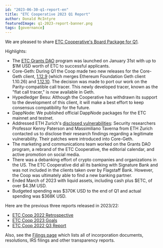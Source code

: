 ```yaml
---
id: "2023-06-30-q1-report-en"
title: "ETC Cooperative 2023 Q1 Report"
author: Donald McIntyre
featuredImage: q1-2023-report-banner.png
tags: [governance]
---
```


We are pleased to share [ETC Cooperative's Board Package for Q1](https://etccooperative.org/etc-cooperative-q1-2023-en.pdf).

Highlights:

 - The [ETC Grants DAO](https://etcgrantsdao.io/) program was launched on January 31st with up to $1M USD worth of ETC to successful applicants. 
 - Core-Geth: During Q1 the Coop made two new releases for the Core-Geth client, [1.12.9](https://github.com/etclabscore/core-geth/releases/tag/v1.12.9) (which merges Ethereum Foundation Geth client 1.10.26) and [1.12.10](https://github.com/etclabscore/core-geth/releases/tag/v1.12.10). The decision was made to port our work on the Parity-compatible call tracer. This newly developed tracer, known as the "flat call tracer," is now available in Geth.
 - Hypedledger Besu: Although the Cooperative has withdrawn its support to the development of this client, it will make a best effort to keep consensus compatibility for the future.
 - DappNode: We published official DappNode packages for the ETC mainnet and testnet.
 - Addressed ETH Zurich's [disclosed vulnerabilities](https://etccooperative.org/posts/2023-05-15-addressing-practical-attacks-on-core-geth-synchronising-nodes-by-taverna-and-paterson-en): Security researchers Professor Kenny Paterson and Massimiliano Taverna from ETH Zurich contacted us to disclose their research findings regarding a legitimate vulnerability. Their patches were introduced into Core-Geth.
 - The marketing and communications team worked on the Grants DAO program, a rebrand of the ETC Cooperative, the editorial calendar, and active promotion on social media.
 - There was a debanking effort of crypto companies and organizations in the US. The ETC Cooperative did all its banking with Signature Bank and was not included in the clients taken over by Flagstaff Bank. However, the Coop was ultimately able to find a new banking partner. 
 - Ended March of 2023 with liquid assets, including cash plus $ETC, of over $4.3M USD.
 - Budgeted spending was $370K USD to the end of Q1 and actual spending was $368K USD.

Here are the previous three reports released in 2023/22:

 - [ETC Coop 2022 Retrospective](./2023-05-18-the-etc-cooperative-2022-retrospective-report-en)
 - [ETC Coop 2023 Goals](./2023-05-19-the-etc-cooperative-goals-budget-and-AGM-reports-2023-en)
 - [ETC Coop 2022 Q3 Report](./2022-11-17-q3-report-en)

Also, see the [Filings page](/filings) which lists all of incorporation documents, resolutions, IRS filings and other transparency reports.

